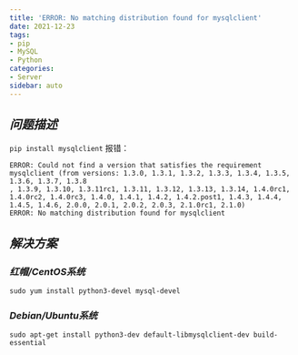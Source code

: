 ```yaml
---
title: 'ERROR: No matching distribution found for mysqlclient'
date: 2021-12-23
tags:
- pip
- MySQL
- Python
categories:
- Server
sidebar: auto
---
```


## ***问题描述***

`pip install mysqlclient` 报错：

```shell
ERROR: Could not find a version that satisfies the requirement mysqlclient (from versions: 1.3.0, 1.3.1, 1.3.2, 1.3.3, 1.3.4, 1.3.5, 1.3.6, 1.3.7, 1.3.8
, 1.3.9, 1.3.10, 1.3.11rc1, 1.3.11, 1.3.12, 1.3.13, 1.3.14, 1.4.0rc1, 1.4.0rc2, 1.4.0rc3, 1.4.0, 1.4.1, 1.4.2, 1.4.2.post1, 1.4.3, 1.4.4, 1.4.5, 1.4.6, 2.0.0, 2.0.1, 2.0.2, 2.0.3, 2.1.0rc1, 2.1.0)
ERROR: No matching distribution found for mysqlclient
```

## ***解决方案***

### ***红帽/CentOS系统***

```shell
sudo yum install python3-devel mysql-devel
```

### ***Debian/Ubuntu系统***

```shell
sudo apt-get install python3-dev default-libmysqlclient-dev build-essential
```

